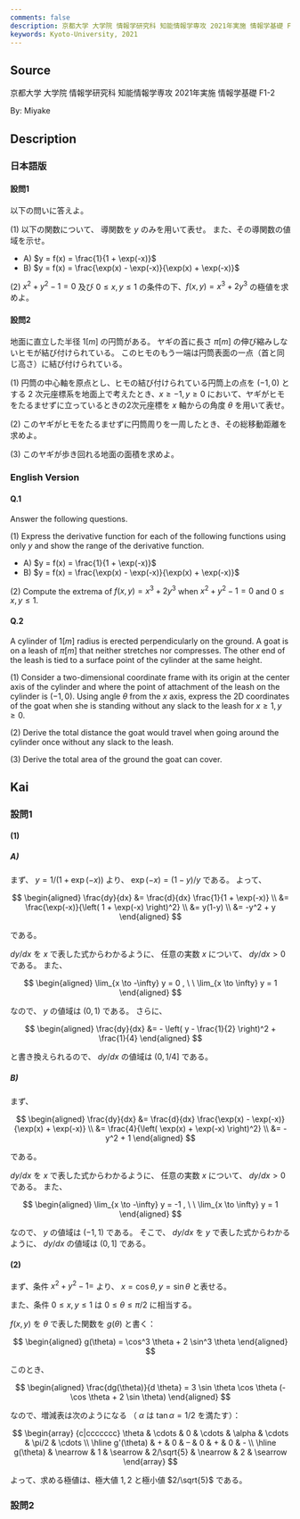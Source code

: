 ```yaml
---
comments: false
description: 京都大学 大学院 情報学研究科 知能情報学専攻 2021年実施 情報学基礎 F1-2
keywords: Kyoto-University, 2021
---
```


## **Source**
京都大学 大学院 情報学研究科 知能情報学専攻 2021年実施 情報学基礎 F1-2

By: Miyake

## **Description**
### 日本語版
#### 設問1
以下の問いに答えよ。

(1) 以下の関数について、 導関数を $y$ のみを用いて表せ。 また、その導関数の値域を示せ。

 - A) $y = f(x) = \frac{1}{1 + \exp(-x)}$
 - B) $y = f(x) = \frac{\exp(x) - \exp(-x)}{\exp(x) + \exp(-x)}$

(2) $x^2 + y^2 - 1 = 0$ 及び $0 \le x,y \le 1$ の条件の下、$f(x, y) = x^3 + 2y^3$ の極値を求めよ。

#### 設問2
地面に直立した半径 $1[m]$ の円筒がある。 ヤギの首に長さ $\pi[m]$ の伸び縮みしないヒモが結び付けられている。 このヒモのもう一端は円筒表面の一点（首と同じ高さ）に結び付けられている。

(1) 円筒の中心軸を原点とし、ヒモの結び付けられている円筒上の点を $(-1,0)$ とする $2$ 次元座標系を地面上で考えたとき、$x \ge -1, y \ge 0$ において、ヤギがヒモをたるませずに立っているときの2次元座標を $x$ 軸からの角度 $\theta$ を用いて表せ。

(2) このヤギがヒモをたるませずに円筒周りを一周したとき、その総移動距離を求めよ。

(3) このヤギが歩き回れる地面の面積を求めよ。


### English Version
#### Q.1
Answer the following questions.

(1) Express the derivative function for each of the following functions using only $y$ and show the range of the derivative function.

 - A) $y = f(x) = \frac{1}{1 + \exp(-x)}$
 - B) $y = f(x) = \frac{\exp(x) - \exp(-x)}{\exp(x) + \exp(-x)}$

(2) Compute the extrema of $f(x, y) = x^3 + 2y^3$ when $x^2 + y^2 - 1 = 0$ and $0 \le x,y \le 1$.

#### Q.2
A cylinder of $1[m]$ radius is erected perpendicularly on the ground. A goat is on a leash
of $\pi[m]$ that neither stretches nor compresses. The other end of the leash is tied to a surface
point of the cylinder at the same height.

(1) Consider a two-dimensional coordinate frame with its origin at the center axis of the
cylinder and where the point of attachment of the leash on the cylinder is $(-1, 0)$.
Using angle $\theta$ from the $x$ axis, express the 2D coordinates of the goat when she is standing without any slack to the leash for $x \ge 1,y \ge 0$.

(2) Derive the total distance the goat would travel when going around the cylinder once without
any slack to the leash.

(3) Derive the total area of the ground the goat can cover.

## **Kai**
### 設問1
#### (1)
##### A) 
まず、 $y=1/(1+\exp(-x))$ より、 $\exp(-x) = (1-y)/y$ である。
よって、

$$
\begin{aligned}
\frac{dy}{dx}
&= \frac{d}{dx} \frac{1}{1 + \exp(-x)}
\\
&= \frac{\exp(-x)}{\left( 1 + \exp(-x) \right)^2}
\\
&= y(1-y)
\\
&= -y^2 + y
\end{aligned}
$$

である。

$dy/dx$ を $x$ で表した式からわかるように、
任意の実数 $x$ について、 $dy/dx \gt 0$ である。
また、

$$
\begin{aligned}
\lim_{x \to -\infty} y = 0
, \ \ 
\lim_{x \to \infty} y = 1
\end{aligned}
$$

なので、 $y$ の値域は $(0,1)$ である。
さらに、

$$
\begin{aligned}
\frac{dy}{dx}
&= - \left( y - \frac{1}{2} \right)^2 + \frac{1}{4}
\end{aligned}
$$

と書き換えられるので、 $dy/dx$ の値域は $(0,1/4]$ である。

##### B)
まず、

$$
\begin{aligned}
\frac{dy}{dx}
&= \frac{d}{dx} \frac{\exp(x) - \exp(-x)}{\exp(x) + \exp(-x)}
\\
&= \frac{4}{\left( \exp(x) + \exp(-x) \right)^2}
\\
&= -y^2 + 1
\end{aligned}
$$

である。

$dy/dx$ を $x$ で表した式からわかるように、
任意の実数 $x$ について、 $dy/dx \gt 0$ である。
また、

$$
\begin{aligned}
\lim_{x \to -\infty} y = -1
, \ \ 
\lim_{x \to \infty} y = 1
\end{aligned}
$$

なので、 $y$ の値域は $(-1,1)$ である。
そこで、 $dy/dx$ を $y$ で表した式からわかるように、
$dy/dx$ の値域は $(0,1]$ である。

#### (2)
まず、条件 $x^2+y^2-1=$ より、 $x = \cos \theta, y = \sin \theta$ と表せる。

また、条件 $0 \leq x, y \leq 1$ は $0 \leq \theta \leq \pi/2$ に相当する。

$f(x,y)$ を $\theta$ で表した関数を $g(\theta)$ と書く：

$$
\begin{aligned}
g(\theta) = \cos^3 \theta + 2 \sin^3 \theta
\end{aligned}
$$

このとき、

$$
\begin{aligned}
\frac{dg(\theta)}{d \theta} = 3 \sin \theta \cos \theta (- \cos \theta + 2 \sin \theta)
\end{aligned}
$$

なので、増減表は次のようになる
（ $\alpha$ は $\tan \alpha = 1/2$ を満たす）：

$$
\begin{array}
{c|ccccccc}
\theta     & \cdots & 0 & \cdots & \alpha & \cdots & \pi/2 & \cdots \\ \hline
g'(\theta) & + & 0 & – & 0 & + & 0 & - \\ \hline
g(\theta)  & \nearrow & 1 & \searrow & 2/\sqrt{5} & \nearrow & 2 & \searrow
\end{array}
$$

よって、求める極値は、極大値 $1,2$ と極小値 $2/\sqrt{5}$ である。

### 設問2